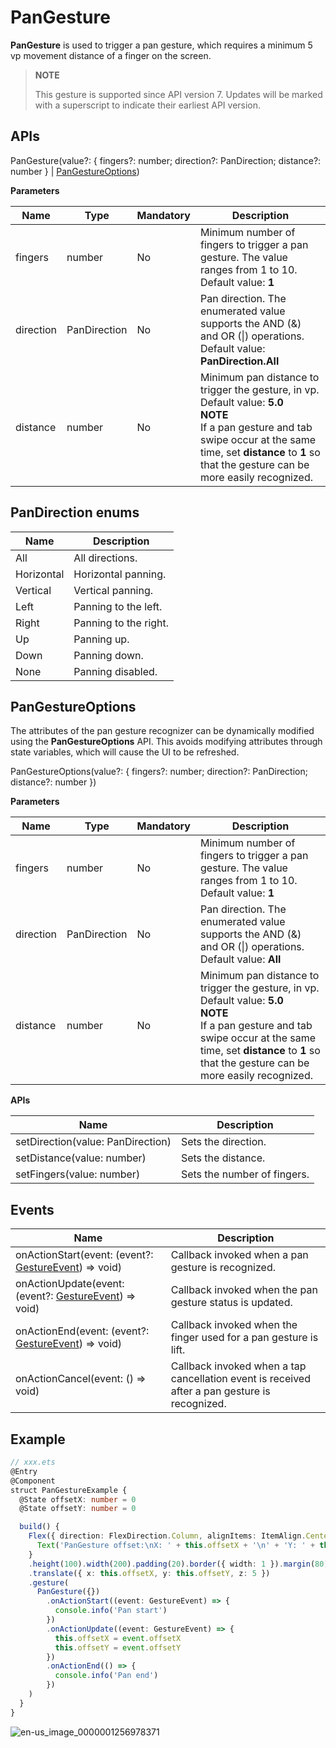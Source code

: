 # PanGesture

**PanGesture** is used to trigger a pan gesture, which requires a minimum 5 vp movement distance of a finger on the screen.

>  **NOTE**
>
>  This gesture is supported since API version 7. Updates will be marked with a superscript to indicate their earliest API version.


## APIs

PanGesture(value?: { fingers?: number; direction?: PanDirection; distance?: number } | [PanGestureOptions](#pangestureoptions))

**Parameters**

| Name| Type| Mandatory| Description|
| -------- | -------- | -------- | -------- |
| fingers | number | No| Minimum number of fingers to trigger a pan gesture. The value ranges from 1 to 10.<br>Default value: **1**|
| direction | PanDirection | No| Pan direction. The enumerated value supports the AND (&amp;) and OR (\|) operations.<br>Default value: **PanDirection.All**|
| distance | number | No| Minimum pan distance to trigger the gesture, in vp.<br>Default value: **5.0**<br>**NOTE**<br>If a pan gesture and tab swipe occur at the same time, set **distance** to **1** so that the gesture can be more easily recognized.|

## PanDirection enums

| Name| Description|
| -------- | -------- |
| All | All directions.|
| Horizontal | Horizontal panning.|
| Vertical | Vertical panning.|
| Left | Panning to the left.|
| Right | Panning to the right.|
| Up | Panning up.|
| Down | Panning down.|
| None | Panning disabled.|


## PanGestureOptions

The attributes of the pan gesture recognizer can be dynamically modified using the **PanGestureOptions** API. This avoids modifying attributes through state variables, which will cause the UI to be refreshed.

PanGestureOptions(value?: { fingers?: number; direction?: PanDirection; distance?: number })

**Parameters**

| Name | Type    | Mandatory| Description                                                    |
| --------- | ------------ | ---- | ------------------------------------------------------------ |
| fingers   | number       | No  | Minimum number of fingers to trigger a pan gesture. The value ranges from 1 to 10.<br>Default value: **1**|
| direction | PanDirection | No  | Pan direction. The enumerated value supports the AND (&amp;) and OR (\|) operations.<br>Default value: **All**|
| distance  | number       | No  | Minimum pan distance to trigger the gesture, in vp.<br>Default value: **5.0**<br>**NOTE**<br>If a pan gesture and tab swipe occur at the same time, set **distance** to **1** so that the gesture can be more easily recognized.|

**APIs**

| Name| Description|
| -------- | -------- |
| setDirection(value: PanDirection) | Sets the direction.|
| setDistance(value: number) | Sets the distance.|
| setFingers(value: number) | Sets the number of fingers.|


## Events

| Name| Description|
| -------- | -------- |
| onActionStart(event: (event?: [GestureEvent](ts-gesture-settings.md)) =&gt; void) | Callback invoked when a pan gesture is recognized.|
| onActionUpdate(event: (event?: [GestureEvent](ts-gesture-settings.md)) =&gt; void) | Callback invoked when the pan gesture status is updated.|
| onActionEnd(event: (event?: [GestureEvent](ts-gesture-settings.md)) =&gt; void) | Callback invoked when the finger used for a pan gesture is lift.|
| onActionCancel(event: () =&gt; void) | Callback invoked when a tap cancellation event is received after a pan gesture is recognized.|


## Example

```ts
// xxx.ets
@Entry
@Component
struct PanGestureExample {
  @State offsetX: number = 0
  @State offsetY: number = 0

  build() {
    Flex({ direction: FlexDirection.Column, alignItems: ItemAlign.Center, justifyContent: FlexAlign.SpaceBetween }) {
      Text('PanGesture offset:\nX: ' + this.offsetX + '\n' + 'Y: ' + this.offsetY)
    }
    .height(100).width(200).padding(20).border({ width: 1 }).margin(80)
    .translate({ x: this.offsetX, y: this.offsetY, z: 5 })
    .gesture(
      PanGesture({})
        .onActionStart((event: GestureEvent) => {
          console.info('Pan start')
        })
        .onActionUpdate((event: GestureEvent) => {
          this.offsetX = event.offsetX
          this.offsetY = event.offsetY
        })
        .onActionEnd(() => {
          console.info('Pan end')
        })
    )
  }
}
```

![en-us_image_0000001256978371](figures/en-us_image_0000001256978371.gif)
